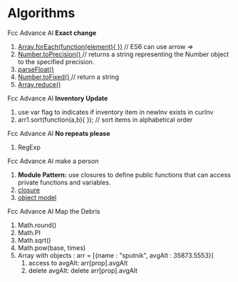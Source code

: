 # Algorithms

Fcc Advance Al **Exact change**

1. [Array.forEach\(function\(element\){ }\)](https://developer.mozilla.org/en-US/docs/Web/JavaScript/Reference/Global_Objects/Array/forEach)  // ES6 can use arrow =&gt;
2. [Number.toPrecision\(\) ](https://developer.mozilla.org/en-US/docs/Web/JavaScript/Reference/Global_Objects/Number/toPrecision) // returns a string representing the Number object to the specified precision.
3. [parseFloat\(\)](https://developer.mozilla.org/en-US/docs/Web/JavaScript/Reference/Global_Objects/parseFloat)
4. [Number.toFixed\(\) ](https://developer.mozilla.org/en-US/docs/Web/JavaScript/Reference/Global_Objects/Number/toFixed)// return a string
5. [Array.reduce\(\)](https://forum.freecodecamp.org/t/using-array-prototype-reduce-to-reduce-conceptual-boilerplate-for-problems-on-arrays/14687)

Fcc Advance Al **Inventory Update**

1. use var flag to indicates if inventory item in newInv exists in curInv
2. arr1.sort\(function\(a,b\){  }\); // sort items in alphabetical order

Fcc Advance Al **No repeats please**

1. RegExp

Fcc Advance Al make a person

1. **Module Pattern:** use closures to define public functions that can access private functions and variables.
2. [closure](https://developer.mozilla.org/en-US/docs/Web/JavaScript/Closures)
3. [object model](https://developer.mozilla.org/en-US/docs/Web/JavaScript/Guide/Details_of_the_Object_Model)

Fcc Advance Al Map the Debris

1. Math.round\(\)
2. Math.PI
3. Math.sqrt\(\)
4. Math.pow\(base, times\)
5. Array with objects : arr =  \[{name : "sputnik", avgAlt : 35873.5553}\]
   1. access to avgAlt: arr\[prop\].avgAlt
   2. delete avgAlt: delete arr\[prop\].avgAlt

